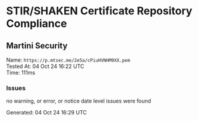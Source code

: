 # STIR/SHAKEN Certificate Repository Compliance

## Martini Security

Name: `https://p.mtsec.me/2e5a/cPiuHVNHM9XX.pem`\
Tested At: 04 Oct 24 16:22 UTC\
Time: 111ms

### Issues

no warning, or error, or notice date level issues were found

Generated: 04 Oct 24 16:29 UTC